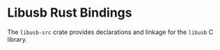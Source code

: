 # Libusb Rust Bindings

The `libusb-src` crate provides declarations and linkage for the `libusb` C library.
